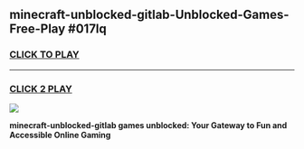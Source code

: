 
## minecraft-unblocked-gitlab-Unblocked-Games-Free-Play #017lq
<h3>
<a href="https://us.freeplayer.one?title=minecraft-unblocked-gitlab&ref=9M">CLICK TO PLAY</a></h3>
<hr>

<h3>
<a href="https://us.freeplayer.one?title=minecraft-unblocked-gitlab&ref=9M">CLICK 2 PLAY</a>
  
</h3>

<a href="https://us.freeplayer.one?title=minecraft-unblocked-gitlab&ref=9M"><img src="https://clearcache.store/games.png"></a>


**minecraft-unblocked-gitlab games unblocked: Your Gateway to Fun and Accessible Online Gaming**
